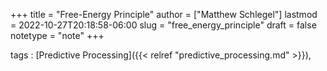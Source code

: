 +++
title = "Free-Energy Principle"
author = ["Matthew Schlegel"]
lastmod = 2022-10-27T20:18:58-06:00
slug = "free_energy_principle"
draft = false
notetype = "note"
+++

tags
: [Predictive Processing]({{< relref "predictive_processing.md" >}}),
